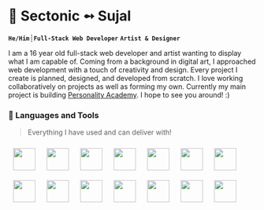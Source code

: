 #  :ghost: Sectonic ➻ Sujal 

**`He/Him`**┊**`Full-Stack Web Developer`** **`Artist & Designer`**

I am a 16 year old full-stack web developer and artist wanting to display what I am capable of. Coming from a background in digital art, I approached web development with a touch of creativity and design. Every project I create is planned, designed, and developed from scratch. I love working collaboratively on projects as well as forming my own. Currently my main project is building [Personality Academy](https://github.com/Sectonic/pa). I hope to see you around! :)

### :rocket: Languages and Tools
> Everything I have used and can deliver with!

<img src="https://cdn.jsdelivr.net/gh/devicons/devicon/icons/vscode/vscode-original.svg" align="left" width="45px" style="padding:10px" />
<img src="https://cdn.jsdelivr.net/gh/devicons/devicon/icons/git/git-original.svg" align="left" width="45px" style="padding:10px" />
<img src="https://cdn.jsdelivr.net/gh/devicons/devicon/icons/docker/docker-original.svg" align="left" width="45px" style="padding:10px" />
<img src="https://cdn.jsdelivr.net/gh/devicons/devicon/icons/postgresql/postgresql-original.svg" align="left" width="45px" style="padding:10px" />
<img src="https://cdn.jsdelivr.net/gh/devicons/devicon/icons/python/python-original.svg" align="left" width="45px" style="padding:10px" />
<img src="https://cdn.jsdelivr.net/gh/devicons/devicon/icons/django/django-plain.svg" align="left" width="45px" style="padding:10px" />
<img src="https://cdn.jsdelivr.net/gh/devicons/devicon/icons/flask/flask-original.svg" align="left" width="45px" style="padding:10px" />
<img src="https://cdn.jsdelivr.net/gh/devicons/devicon/icons/html5/html5-original.svg" align="left" width="45px" style="padding:10px" />
<img src="https://cdn.jsdelivr.net/gh/devicons/devicon/icons/css3/css3-original.svg" align="left" width="45px" style="padding:10px" />
<img src="https://cdn.jsdelivr.net/gh/devicons/devicon/icons/bootstrap/bootstrap-original.svg" align="left" width="45px" style="padding:10px" />
<img src="https://cdn.jsdelivr.net/gh/devicons/devicon/icons/sass/sass-original.svg" align="left" width="45px" style="padding:10px" />
<img src="https://cdn.jsdelivr.net/gh/devicons/devicon/icons/javascript/javascript-original.svg" align="left" width="45px" style="padding:10px" />
<img src="https://cdn.jsdelivr.net/gh/devicons/devicon/icons/jquery/jquery-original.svg" align="left" width="45px" style="padding:10px" />
<img src="https://cdn.jsdelivr.net/gh/devicons/devicon/icons/react/react-original.svg" align="left" width="45px" style="padding:10px" />

          


<!--
**Sectonic/Sectonic** is a ✨ _special_ ✨ repository because its `README.md` (this file) appears on your GitHub profile.

Here are some ideas to get you started:

- 🔭 I’m currently working on ...
- 🌱 I’m currently learning ...
- 👯 I’m looking to collaborate on ...
- 🤔 I’m looking for help with ...
- 💬 Ask me about ...
- 📫 How to reach me: ...
- 😄 Pronouns: ...
- ⚡ Fun fact: ...
-->
